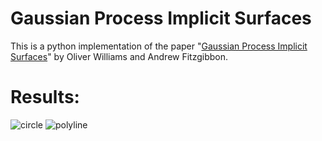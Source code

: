 # Gaussian Process Implicit Surfaces
This is a python implementation of the paper "[Gaussian Process Implicit Surfaces](https://gpss.cc/gpip/abstract/owilliams.pdf)" by Oliver Williams and Andrew Fitzgibbon.

# Results:
![circle](https://github.com/sanowar-raihan/gpis/assets/71722137/88a9dce2-7280-48be-a8b5-fba3c79dd222)
![polyline](https://github.com/sanowar-raihan/gpis/assets/71722137/eaf7012a-41e6-4ceb-95bb-29d9f01ba031)

